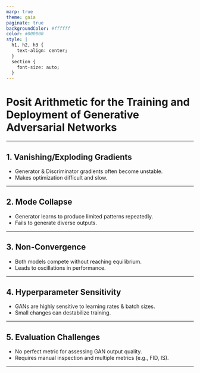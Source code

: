 ```yaml
---
marp: true
theme: gaia
paginate: true
backgroundColor: #ffffff
color: #000000
style: |
  h1, h2, h3 {
    text-align: center;
  }
  section {
    font-size: auto;
  }
---
```


# Posit Arithmetic for the Training and Deployment of Generative Adversarial Networks

---

## 1. Vanishing/Exploding Gradients  
- Generator & Discriminator gradients often become unstable.  
- Makes optimization difficult and slow.

---

## 2. Mode Collapse  
- Generator learns to produce limited patterns repeatedly.  
- Fails to generate diverse outputs.

---

## 3. Non-Convergence  
- Both models compete without reaching equilibrium.  
- Leads to oscillations in performance.

---

## 4. Hyperparameter Sensitivity  
- GANs are highly sensitive to learning rates & batch sizes.  
- Small changes can destabilize training.

---

## 5. Evaluation Challenges  
- No perfect metric for assessing GAN output quality.  
- Requires manual inspection and multiple metrics (e.g., FID, IS).

---
